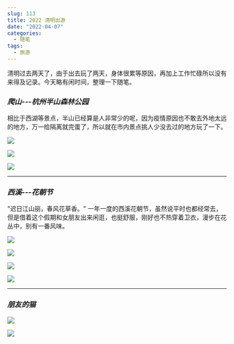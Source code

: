 ```yaml
---
slug: 113
title: 2022 清明出游
date: "2022-04-07"
categories: 
  - 随笔
tags: 
  - 旅游
---
```



清明过去两天了，由于出去玩了两天，身体很累等原因，再加上工作忙碌所以没有来得及记录。今天略有闲时间，整理一下随笔。


### *爬山---杭州半山森林公园*

相比于西湖等景点，半山已经算是人非常少的呢，因为疫情原因也不敢去外地太远的地方，万一给隔离就完蛋了，所以就在市内景点挑人少没去过的地方玩了一下。

![](https://imgurl.zishu.me/images/old/2022/04/24/6264dae6c5837.png)

![](https://imgurl.zishu.me/images/old/2022/04/24/6264daea5f9f2.png)

![](https://imgurl.zishu.me/images/old/2022/04/24/6264dafb3f999.png)

---

### *西溪---花朝节*

"迟日江山丽，春风花草香。" 一年一度的西溪花朝节，虽然说平时也都经常去，但是借着这个假期和女朋友出来闲逛，也挺舒服，刚好也不热穿着卫衣，漫步在花丛中，别有一番风味。

![](https://imgurl.zishu.me/images/old/2022/04/24/6264daff29e9e.png)

![](https://imgurl.zishu.me/images/old/2022/04/24/6264daffc5375.png)

![](https://imgurl.zishu.me/images/old/2022/04/24/6264db0bd8f81.png)

![](https://imgurl.zishu.me/images/old/2022/04/24/6264db0dac44e.png)

---

### *朋友的猫*

![](https://imgurl.zishu.me/images/old/2022/04/24/6264db886c1b3.png)

![](https://imgurl.zishu.me/images/old/2022/04/24/6264db86c8c56.png)